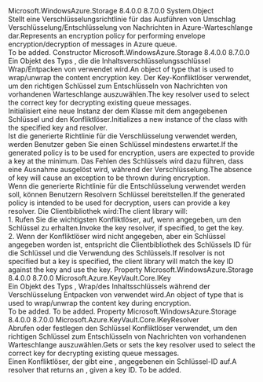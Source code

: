 <Type Name="QueueEncryptionPolicy" FullName="Microsoft.WindowsAzure.Storage.Queue.QueueEncryptionPolicy">
  <TypeSignature Language="C#" Value="public sealed class QueueEncryptionPolicy" />
  <TypeSignature Language="ILAsm" Value=".class public auto ansi sealed beforefieldinit QueueEncryptionPolicy extends System.Object" />
  <TypeSignature Language="DocId" Value="T:Microsoft.WindowsAzure.Storage.Queue.QueueEncryptionPolicy" />
  <TypeSignature Language="VB.NET" Value="Public NotInheritable Class QueueEncryptionPolicy" />
  <TypeSignature Language="F#" Value="type QueueEncryptionPolicy = class" />
  <AssemblyInfo>
    <AssemblyName>Microsoft.WindowsAzure.Storage</AssemblyName>
    <AssemblyVersion>8.4.0.0</AssemblyVersion>
    <AssemblyVersion>8.7.0.0</AssemblyVersion>
  </AssemblyInfo>
  <Base>
    <BaseTypeName>System.Object</BaseTypeName>
  </Base>
  <Interfaces />
  <Docs>
    <summary>
            <span data-ttu-id="13897-101">Stellt eine Verschlüsselungsrichtlinie für das Ausführen von Umschlag Verschlüsselung/Entschlüsselung von Nachrichten in Azure-Warteschlange dar.</span><span class="sxs-lookup"><span data-stu-id="13897-101">Represents an encryption policy for performing envelope encryption/decryption of messages in Azure queue.</span></span>
            </summary>
    <remarks>To be added.</remarks>
  </Docs>
  <Members>
    <Member MemberName=".ctor">
      <MemberSignature Language="C#" Value="public QueueEncryptionPolicy (Microsoft.Azure.KeyVault.Core.IKey key, Microsoft.Azure.KeyVault.Core.IKeyResolver keyResolver);" />
      <MemberSignature Language="ILAsm" Value=".method public hidebysig specialname rtspecialname instance void .ctor(class Microsoft.Azure.KeyVault.Core.IKey key, class Microsoft.Azure.KeyVault.Core.IKeyResolver keyResolver) cil managed" />
      <MemberSignature Language="DocId" Value="M:Microsoft.WindowsAzure.Storage.Queue.QueueEncryptionPolicy.#ctor(Microsoft.Azure.KeyVault.Core.IKey,Microsoft.Azure.KeyVault.Core.IKeyResolver)" />
      <MemberSignature Language="VB.NET" Value="Public Sub New (key As IKey, keyResolver As IKeyResolver)" />
      <MemberSignature Language="F#" Value="new Microsoft.WindowsAzure.Storage.Queue.QueueEncryptionPolicy : Microsoft.Azure.KeyVault.Core.IKey * Microsoft.Azure.KeyVault.Core.IKeyResolver -&gt; Microsoft.WindowsAzure.Storage.Queue.QueueEncryptionPolicy" Usage="new Microsoft.WindowsAzure.Storage.Queue.QueueEncryptionPolicy (key, keyResolver)" />
      <MemberType>Constructor</MemberType>
      <AssemblyInfo>
        <AssemblyName>Microsoft.WindowsAzure.Storage</AssemblyName>
        <AssemblyVersion>8.4.0.0</AssemblyVersion>
        <AssemblyVersion>8.7.0.0</AssemblyVersion>
      </AssemblyInfo>
      <Parameters>
        <Parameter Name="key" Type="Microsoft.Azure.KeyVault.Core.IKey" />
        <Parameter Name="keyResolver" Type="Microsoft.Azure.KeyVault.Core.IKeyResolver" />
      </Parameters>
      <Docs>
        <param name="key"><span data-ttu-id="13897-102">Ein Objekt des Typs <see cref="T:Microsoft.Azure.KeyVault.Core.IKey" /> , die die Inhaltsverschlüsselungsschlüssel Wrap/Entpacken von verwendet wird.</span><span class="sxs-lookup"><span data-stu-id="13897-102">An object of type <see cref="T:Microsoft.Azure.KeyVault.Core.IKey" /> that is used to wrap/unwrap the content encryption key.</span></span></param>
        <param name="keyResolver"><span data-ttu-id="13897-103">Der Key-Konfliktlöser verwendet, um den richtigen Schlüssel zum Entschlüsseln von Nachrichten von vorhandenen Warteschlange auszuwählen.</span><span class="sxs-lookup"><span data-stu-id="13897-103">The key resolver used to select the correct key for decrypting existing queue messages.</span></span></param>
        <summary>
            <span data-ttu-id="13897-104">Initialisiert eine neue Instanz der dem <see cref="T:Microsoft.WindowsAzure.Storage.Queue.QueueEncryptionPolicy" /> Klasse mit dem angegebenen Schlüssel und den Konfliktlöser.</span><span class="sxs-lookup"><span data-stu-id="13897-104">Initializes a new instance of the <see cref="T:Microsoft.WindowsAzure.Storage.Queue.QueueEncryptionPolicy" /> class with the specified key and resolver.</span></span>
            </summary>
        <remarks><span data-ttu-id="13897-105">Ist die generierte Richtlinie für die Verschlüsselung verwendet werden, werden Benutzer geben Sie einen Schlüssel mindestens erwartet.</span><span class="sxs-lookup"><span data-stu-id="13897-105">If the generated policy is to be used for encryption, users are expected to provide a key at the minimum.</span></span>
            <span data-ttu-id="13897-106">Das Fehlen des Schlüssels wird dazu führen, dass eine Ausnahme ausgelöst wird, während der Verschlüsselung.</span><span class="sxs-lookup"><span data-stu-id="13897-106">The absence of key will cause an exception to be thrown during encryption.</span></span><br />
            <span data-ttu-id="13897-107">Wenn die generierte Richtlinie für die Entschlüsselung verwendet werden soll, können Benutzern Resolvern Schlüssel bereitstellen.</span><span class="sxs-lookup"><span data-stu-id="13897-107">If the generated policy is intended to be used for decryption, users can provide a key resolver.</span></span> <span data-ttu-id="13897-108">Die Clientbibliothek wird:</span><span class="sxs-lookup"><span data-stu-id="13897-108">The client library will:</span></span><br />
            1. <span data-ttu-id="13897-109">Rufen Sie die wichtigsten Konfliktlöser, auf, wenn angegeben, um den Schlüssel zu erhalten.</span><span class="sxs-lookup"><span data-stu-id="13897-109">Invoke the key resolver, if specified, to get the key.</span></span><br />
            2. <span data-ttu-id="13897-110">Wenn der Konfliktlöser wird nicht angegeben, aber ein Schlüssel angegeben worden ist, entspricht die Clientbibliothek des Schlüssels ID für die Schlüssel und die Verwendung des Schlüssels.</span><span class="sxs-lookup"><span data-stu-id="13897-110">If resolver is not specified but a key is specified, the client library will match the key ID against the key and use the key.</span></span></remarks>
      </Docs>
    </Member>
    <Member MemberName="Key">
      <MemberSignature Language="C#" Value="public Microsoft.Azure.KeyVault.Core.IKey Key { get; }" />
      <MemberSignature Language="ILAsm" Value=".property instance class Microsoft.Azure.KeyVault.Core.IKey Key" />
      <MemberSignature Language="DocId" Value="P:Microsoft.WindowsAzure.Storage.Queue.QueueEncryptionPolicy.Key" />
      <MemberSignature Language="VB.NET" Value="Public ReadOnly Property Key As IKey" />
      <MemberSignature Language="F#" Value="member this.Key : Microsoft.Azure.KeyVault.Core.IKey" Usage="Microsoft.WindowsAzure.Storage.Queue.QueueEncryptionPolicy.Key" />
      <MemberType>Property</MemberType>
      <AssemblyInfo>
        <AssemblyName>Microsoft.WindowsAzure.Storage</AssemblyName>
        <AssemblyVersion>8.4.0.0</AssemblyVersion>
        <AssemblyVersion>8.7.0.0</AssemblyVersion>
      </AssemblyInfo>
      <ReturnValue>
        <ReturnType>Microsoft.Azure.KeyVault.Core.IKey</ReturnType>
      </ReturnValue>
      <Docs>
        <summary>
            <span data-ttu-id="13897-111">Ein Objekt des Typs <see cref="T:Microsoft.Azure.KeyVault.Core.IKey" /> , Wrap/des Inhaltsschlüssels während der Verschlüsselung Entpacken von verwendet wird.</span><span class="sxs-lookup"><span data-stu-id="13897-111">An object of type <see cref="T:Microsoft.Azure.KeyVault.Core.IKey" /> that is used to wrap/unwrap the content key during encryption.</span></span>
            </summary>
        <value>To be added.</value>
        <remarks>To be added.</remarks>
      </Docs>
    </Member>
    <Member MemberName="KeyResolver">
      <MemberSignature Language="C#" Value="public Microsoft.Azure.KeyVault.Core.IKeyResolver KeyResolver { get; }" />
      <MemberSignature Language="ILAsm" Value=".property instance class Microsoft.Azure.KeyVault.Core.IKeyResolver KeyResolver" />
      <MemberSignature Language="DocId" Value="P:Microsoft.WindowsAzure.Storage.Queue.QueueEncryptionPolicy.KeyResolver" />
      <MemberSignature Language="VB.NET" Value="Public ReadOnly Property KeyResolver As IKeyResolver" />
      <MemberSignature Language="F#" Value="member this.KeyResolver : Microsoft.Azure.KeyVault.Core.IKeyResolver" Usage="Microsoft.WindowsAzure.Storage.Queue.QueueEncryptionPolicy.KeyResolver" />
      <MemberType>Property</MemberType>
      <AssemblyInfo>
        <AssemblyName>Microsoft.WindowsAzure.Storage</AssemblyName>
        <AssemblyVersion>8.4.0.0</AssemblyVersion>
        <AssemblyVersion>8.7.0.0</AssemblyVersion>
      </AssemblyInfo>
      <ReturnValue>
        <ReturnType>Microsoft.Azure.KeyVault.Core.IKeyResolver</ReturnType>
      </ReturnValue>
      <Docs>
        <summary>
            <span data-ttu-id="13897-112">Abrufen oder festlegen den Schlüssel Konfliktlöser verwendet, um den richtigen Schlüssel zum Entschlüsseln von Nachrichten von vorhandenen Warteschlange auszuwählen.</span><span class="sxs-lookup"><span data-stu-id="13897-112">Gets or sets the key resolver used to select the correct key for decrypting existing queue messages.</span></span>
            </summary>
        <value><span data-ttu-id="13897-113">Einen Konfliktlöser, der gibt eine <see cref="T:Microsoft.Azure.KeyVault.Core.IKeyResolver" />, angegebenen ein Schlüssel-ID auf.</span><span class="sxs-lookup"><span data-stu-id="13897-113">A resolver that returns an <see cref="T:Microsoft.Azure.KeyVault.Core.IKeyResolver" />, given a key ID.</span></span></value>
        <remarks>To be added.</remarks>
      </Docs>
    </Member>
  </Members>
</Type>